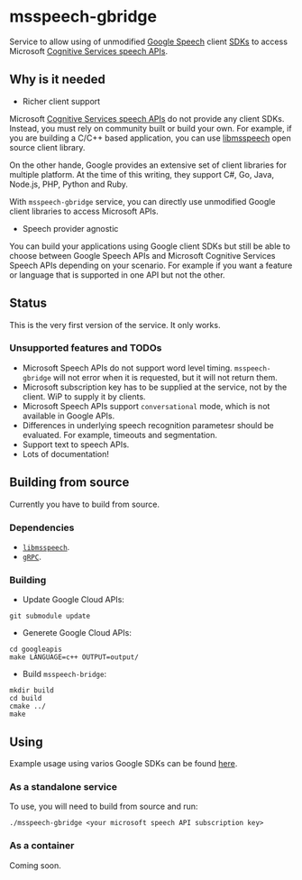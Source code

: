 # msspeech-gbridge

Service to allow using of unmodified [Google Speech](https://cloud.google.com/speech/docs/reference/libraries) client [SDKs](https://cloud.google.com/speech/docs/reference/libraries) to access Microsoft [Cognitive Services speech APIs](https://azure.microsoft.com/en-us/services/cognitive-services/speech/).

## Why is it needed

* Richer client support

Microsoft [Cognitive Services speech APIs](https://azure.microsoft.com/en-us/services/cognitive-services/speech/) do not provide any client SDKs. Instead, you must rely on community built or build your own. For example, if you are building a C/C++ based application, you can use [libmsspeech](https://github.com/technicianted/libmsspeech) open source client library.

On the other hande, Google provides an extensive set of client libraries for multiple platform. At the time of this writing, they support C#, Go, Java, Node.js, PHP, Python and Ruby.

With `msspeech-gbridge` service, you can directly use unmodified Google client libraries to access Microsoft APIs.

* Speech provider agnostic

You can build your applications using Google client SDKs but still be able to choose between Google Speech APIs and Microsoft Cognitive Services Speech APIs depending on your scenario. For example if you want a feature or language that is supported in one API but not the other.

## Status

This is the very first version of the service. It only works. 

### Unsupported features and TODOs

* Microsoft Speech APIs do not support word level timing. `msspeech-gbridge` will not error when it is requested, but it will not return them.
* Microsoft subscription key has to be supplied at the service, not by the client. WiP to supply it by clients.
* Microsoft Speech APIs support `conversational` mode, which is not available in Google APIs.
* Differences in underlying speech recognition parametesr should be evaluated. For example, timeouts and segmentation.
* Support text to speech APIs.
* Lots of documentation!

## Building from source

Currently you have to build from source.

### Dependencies

* [`libmsspeech`](https://github.com/technicianted/libmsspeech).
* [`gRPC`](https://grpc.io).

### Building

* Update Google Cloud APIs:

```
git submodule update
```

* Generete Google Cloud APIs:
```
cd googleapis
make LANGUAGE=c++ OUTPUT=output/
```

* Build `msspeech-bridge`:
```
mkdir build
cd build
cmake ../
make
```

## Using

Example usage using varios Google SDKs can be found [here](https://github.com/technicianted/msspeech-gbridge/examples/). 

### As a standalone service

To use, you will need to build from source and run:

```
./msspeech-gbridge <your microsoft speech API subscription key>
```

### As a container

Coming soon.
